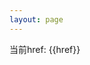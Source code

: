 ```yaml
---
layout: page
---
```




当前href: {{href}}

<script setup>
import { ref, onMounted } from 'vue';

const getParamMap = href => {
    return new URLSearchParams(href);
}

const href = ref('');
onMounted(()=>{
    href.value = location.href;
    const tmp = getParamMap(location.hash?.replace('#','?'));
    const platform = tmp.get('state');

    if(platform.startsWith('tauri')){
        const tmpArr = platform.split('+');
        const env = tmpArr[1] || 'prod'
        const href = env === 'prod' ? 'https://tauri.localhost' : 'http://localhost:9001'
        const a = document.createElement('a');
        a.href = href;
        a.click();
        console.log('a 被点击了')
    }else{
        console.log('其他来源')
    }
})
</script>